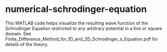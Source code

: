 # numerical-schrodinger-equation
This MATLAB code helps visualize the resulting wave function of the Schrodinger Equation restricted to any arbitrary potential in a line or square domain.
See Finite_Difference_Method_for_1D_and_2D_Schrodinger_s_Equation.pdf for details of the theory.

